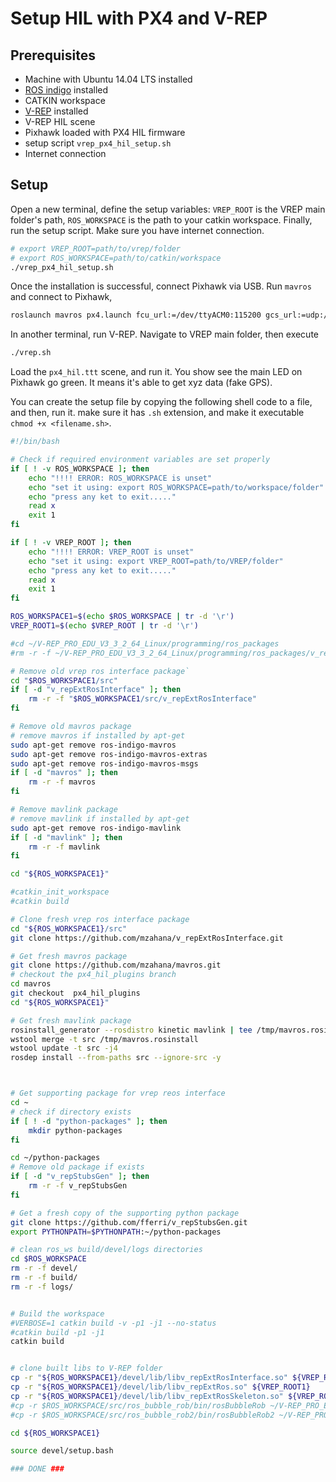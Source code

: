 # Setup HIL with PX4 and V-REP

 ## Prerequisites
 * Machine with Ubuntu 14.04 LTS installed
 * [ROS indigo](http://wiki.ros.org/indigo/Installation/Ubuntu) installed
 * CATKIN workspace
 * [V-REP](http://www.coppeliarobotics.com/downloads.html) installed
 * V-REP HIL scene
 * Pixhawk loaded with PX4 HIL firmware
 * setup script ```vrep_px4_hil_setup.sh```
 * Internet connection

## Setup
Open a new terminal, define the setup variables: ```VREP_ROOT``` is the VREP main folder's path, ```ROS_WORKSPACE``` is the path to your catkin workspace. Finally, run the setup script. Make sure you have internet connection.

```sh
# export VREP_ROOT=path/to/vrep/folder
# export ROS_WORKSPACE=path/to/catkin/workspace
./vrep_px4_hil_setup.sh
```

Once the installation is successful, connect Pixhawk via USB. Run ```mavros``` and connect to Pixhawk,
```sh
roslaunch mavros px4.launch fcu_url:=/dev/ttyACM0:115200 gcs_url:=udp://@192.168.1.135
```
In another terminal, run V-REP. Navigate to VREP main folder, then execute
```sh
./vrep.sh
```

Load the ```px4_hil.ttt``` scene, and run it. You show see the main LED on Pixhawk go green. It means it's able to get xyz data (fake GPS).

You can create the setup file by copying the following shell code to a file, and then, run it. make sure it has ```.sh``` extension, and make it executable ```chmod +x <filename.sh>```.
```sh
#!/bin/bash

# Check if required environment variables are set properly
if [ ! -v ROS_WORKSPACE ]; then
	echo "!!!! ERROR: ROS_WORKSPACE is unset"
	echo "set it using: export ROS_WORKSPACE=path/to/workspace/folder"
	echo "press any ket to exit....."
	read x
	exit 1
fi

if [ ! -v VREP_ROOT ]; then
	echo "!!!! ERROR: VREP_ROOT is unset"
	echo "set it using: export VREP_ROOT=path/to/VREP/folder"
	echo "press any ket to exit....."
	read x
	exit 1
fi

ROS_WORKSPACE1=$(echo $ROS_WORKSPACE | tr -d '\r')
VREP_ROOT1=$(echo $VREP_ROOT | tr -d '\r')

#cd ~/V-REP_PRO_EDU_V3_3_2_64_Linux/programming/ros_packages
#rm -r -f ~/V-REP_PRO_EDU_V3_3_2_64_Linux/programming/ros_packages/v_repExtRosInterface

# Remove old vrep ros interface package`
cd "$ROS_WORKSPACE1/src"
if [ -d "v_repExtRosInterface" ]; then
	rm -r -f "$ROS_WORKSPACE1/src/v_repExtRosInterface"
fi

# Remove old mavros package
# remove mavros if installed by apt-get
sudo apt-get remove ros-indigo-mavros
sudo apt-get remove ros-indigo-mavros-extras
sudo apt-get remove ros-indigo-mavros-msgs
if [ -d "mavros" ]; then
	rm -r -f mavros
fi

# Remove mavlink package
# remove mavlink if installed by apt-get
sudo apt-get remove ros-indigo-mavlink
if [ -d "mavlink" ]; then
	rm -r -f mavlink
fi

cd "${ROS_WORKSPACE1}"

#catkin_init_workspace
#catkin build

# Clone fresh vrep ros interface package
cd "${ROS_WORKSPACE1}/src"
git clone https://github.com/mzahana/v_repExtRosInterface.git

# Get fresh mavros package
git clone https://github.com/mzahana/mavros.git
# checkout the px4_hil_plugins branch
cd mavros
git checkout  px4_hil_plugins
cd "${ROS_WORKSPACE1}"

# Get fresh mavlink package
rosinstall_generator --rosdistro kinetic mavlink | tee /tmp/mavros.rosinstall
wstool merge -t src /tmp/mavros.rosinstall
wstool update -t src -j4
rosdep install --from-paths src --ignore-src -y



# Get supporting package for vrep reos interface
cd ~
# check if directory exists
if [ ! -d "python-packages" ]; then
	mkdir python-packages
fi

cd ~/python-packages
# Remove old package if exists
if [ -d "v_repStubsGen" ]; then
	rm -r -f v_repStubsGen
fi

# Get a fresh copy of the supporting python package
git clone https://github.com/fferri/v_repStubsGen.git
export PYTHONPATH=$PYTHONPATH:~/python-packages

# clean ros_ws build/devel/logs directories
cd $ROS_WORKSPACE
rm -r -f devel/
rm -r -f build/
rm -r -f logs/


# Build the workspace
#VERBOSE=1 catkin build -v -p1 -j1 --no-status
#catkin build -p1 -j1
catkin build


# clone built libs to V-REP folder
cp -r "${ROS_WORKSPACE1}/devel/lib/libv_repExtRosInterface.so" ${VREP_ROOT1}
cp -r "${ROS_WORKSPACE1}/devel/lib/libv_repExtRos.so" ${VREP_ROOT1}
cp -r "${ROS_WORKSPACE1}/devel/lib/libv_repExtRosSkeleton.so" ${VREP_ROOT1}
#cp -r $ROS_WORKSPACE/src/ros_bubble_rob/bin/rosBubbleRob ~/V-REP_PRO_EDU_V3_3_2_64_Linux/
#cp -r $ROS_WORKSPACE/src/ros_bubble_rob2/bin/rosBubbleRob2 ~/V-REP_PRO_EDU_V3_3_2_64_Linux/

cd ${ROS_WORKSPACE1}

source devel/setup.bash

### DONE ###
```
